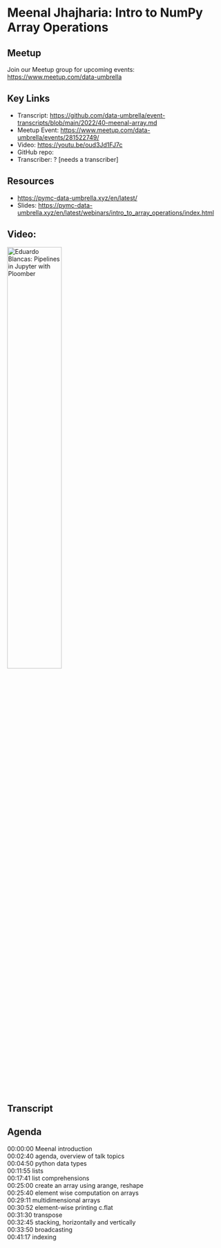 # Meenal Jhajharia: Intro to NumPy Array Operations

## Meetup
Join our Meetup group for upcoming events:
https://www.meetup.com/data-umbrella

## Key Links
- Transcript: https://github.com/data-umbrella/event-transcripts/blob/main/2022/40-meenal-array.md
- Meetup Event: https://www.meetup.com/data-umbrella/events/281522749/
- Video:  https://youtu.be/oud3Jd1FJ7c
- GitHub repo:
- Transcriber:  ? [needs a transcriber]

## Resources
- https://pymc-data-umbrella.xyz/en/latest/
- Slides: https://pymc-data-umbrella.xyz/en/latest/webinars/intro_to_array_operations/index.html



## Video:

<a href="http://www.youtube.com/watch?feature=player_embedded&v=oud3Jd1FJ7c" target="_blank"><img src="http://img.youtube.com/vi/oud3Jd1FJ7c/0.jpg"
alt="Eduardo Blancas: Pipelines in Jupyter with Ploomber" width="50%" /></a>

## Transcript

## Agenda
00:00:00 Meenal introduction
\
00:02:40 agenda, overview of talk topics
\
00:04:50 python data types
\
00:11:55 lists
\
00:17:41 list comprehensions
\
00:25:00 create an array using arange, reshape
\
00:25:40 element wise computation on arrays
\
00:29:11 multidimensional arrays
\
00:30:52 element-wise printing c.flat
\
00:31:30 transpose
\
00:32:45 stacking, horizontally and vertically
\
00:33:50 broadcasting
\
00:41:17 indexing

